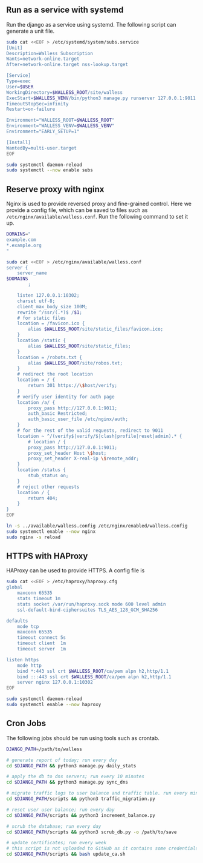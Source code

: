 ## Run as a service with systemd

Run the django as a service using systemd. The following script can generate a unit file.

```bash
sudo cat <<EOF > /etc/systemd/system/subs.service
[Unit]
Description=Walless Subscription
Wants=network-online.target
After=network-online.target nss-lookup.target

[Service]
Type=exec
User=$USER
WorkingDirectory=$WALLESS_ROOT/site/walless
ExecStart=$WALLESS_VENV/bin/python3 manage.py runserver 127.0.0.1:9011
TimeoutStopSec=infinity
Restart=on-failure

Environment="WALLESS_ROOT=$WALLESS_ROOT"
Environment="WALLESS_VENV=$WALLESS_VENV"
Environment="EARLY_SETUP=1"

[Install]
WantedBy=multi-user.target
EOF

sudo systemctl daemon-reload
sudo systemctl --now enable subs
```

## Reserve proxy with nginx

Nginx is used to provide reversed proxy and fine-grained control.
Here we provide a config file, which can be saved to files such as `/etc/nginx/available/walless.conf`.
Run the following command to set it up.

```bash
DOMAINS="
example.com 
*.example.org
"

sudo cat <<EOF > /etc/nginx/available/walless.conf
server {
    server_name
$DOMAINS
        ;

    listen 127.0.0.1:10302;
    charset utf-8;
    client_max_body_size 100M;
    rewrite ^/ssr/(.*)$ /$1;
    # for static files
    location = /favicon.ico {
        alias $WALLESS_ROOT/site/static_files/favicon.ico;
    }
    location /static {
        alias $WALLESS_ROOT/site/static_files;
    }
    location = /robots.txt {
        alias $WALLESS_ROOT/site/robos.txt;
    }
    # redirect the root location
    location = / {
        return 301 https://\$host/verify;
    }
    # verify user identity for auth page
    location /a/ {
        proxy_pass http://127.0.0.1:9011;
        auth_basic Restricted;
        auth_basic_user_file /etc/nginx/auth;
    }
    # for the rest of the valid requests, redirect to 9011
    location ~ ^/(verify$|verify/$|clash|profile|reset|admin).* {
        # location / {
        proxy_pass http://127.0.0.1:9011;
        proxy_set_header Host \$host;
        proxy_set_header X-real-ip \$remote_addr;
    }
    location /status {
        stub_status on;
    }
    # reject other requests
    location / {
        return 404;
    }
}
EOF

ln -s ../available/walless.config /etc/nginx/enabled/walless.config
sudo systemctl enable --now nginx
sudo nginx -s reload
```


## HTTPS with HAProxy

HAProxy can be used to provide HTTPS. A config file is
```bash
sudo cat <<EOF > /etc/haproxy/haproxy.cfg
global
    maxconn 65535
    stats timeout 1m
    stats socket /var/run/haproxy.sock mode 600 level admin
    ssl-default-bind-ciphersuites TLS_AES_128_GCM_SHA256

defaults
    mode tcp
    maxconn 65535
    timeout connect 5s
    timeout client  1m
    timeout server  1m

listen https
    mode http
    bind *:443 ssl crt $WALLESS_ROOT/ca/pem alpn h2,http/1.1
    bind :::443 ssl crt $WALLESS_ROOT/ca/pem alpn h2,http/1.1
    server nginx 127.0.0.1:10302
EOF

sudo systemctl daemon-reload
sudo systemctl enable --now haproxy
```

## Cron Jobs

The following jobs should be run using tools such as crontab.

```bash
DJANGO_PATH=/path/to/walless

# generate report of today; run every day
cd $DJANGO_PATH && python3 manage.py daily_stats

# apply the db to dns servers; run every 10 minutes
cd $DJANGO_PATH && python3 manage.py sync_dns

# migrate traffic logs to user balance and traffic table. run every minute
cd $DJANGO_PATH/scripts && python3 traffic_migration.py

# reset user user balance; run every day
cd $DJANGO_PATH/scripts && python3 increment_balance.py

# scrub the database; run every day
cd $DJANGO_PATH/scripts && python3 scrub_db.py -o /path/to/save

# update certificates; run every week
# this script is not uploaded to GitHub as it contains some credentials; will update it in the future
cd $DJANGO_PATH/scripts && bash update_ca.sh
```
